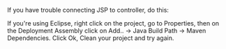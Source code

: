 If you have trouble connecting JSP to controller, do this:


If you're using Eclipse, right click on the project, go to Properties, 
then on the Deployment Assembly click on Add.. -> Java Build Path ->
Maven Dependencies. Click Ok, Clean your project and try again.